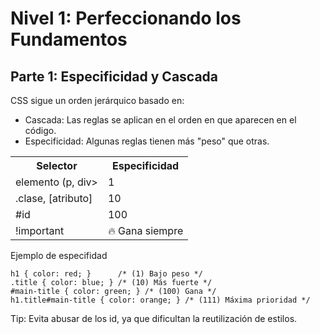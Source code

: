 # Nivel 1: Perfeccionando los Fundamentos

## Parte 1: Especificidad y Cascada

CSS sigue un orden jerárquico basado en:

- Cascada: Las reglas se aplican en el orden en que aparecen en el código.
- Especificidad: Algunas reglas tienen más "peso" que otras.

<table>
  <tr>
    <th>Selector</th>
    <th>Especificidad</th>
  </tr>
  <tr>
    <td>elemento (p, div></td>
    <td>1</td>
  </tr>
  <tr>
    <td>.clase, [atributo]</td>
    <td>10</td>
  </tr>
  <tr>
    <td>#id</td>
    <td>100</td>
  </tr>
  <tr>
    <td>!important</td>
    <td>🔥 Gana siempre</td>
  </tr>

</table>

Ejemplo de especifidad

```
h1 { color: red; }      /* (1) Bajo peso */
.title { color: blue; } /* (10) Más fuerte */
#main-title { color: green; } /* (100) Gana */
h1.title#main-title { color: orange; } /* (111) Máxima prioridad */

```

Tip: Evita abusar de los id, ya que dificultan la reutilización de estilos.
